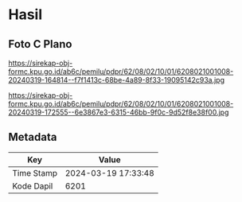 # Hasil

## Foto C Plano

https://sirekap-obj-formc.kpu.go.id/ab6c/pemilu/pdpr/62/08/02/10/01/6208021001008-20240319-164814--f7f1413c-68be-4a89-8f33-19095142c93a.jpg

https://sirekap-obj-formc.kpu.go.id/ab6c/pemilu/pdpr/62/08/02/10/01/6208021001008-20240319-172555--6e3867e3-6315-46bb-9f0c-9d52f8e38f00.jpg


## Metadata

| Key        | Value               |
| ---------- | ------------------- |
| Time Stamp | 2024-03-19 17:33:48 |
| Kode Dapil | 6201                |



